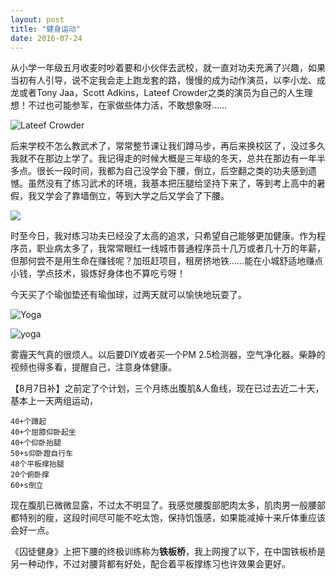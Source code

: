 ```yaml
---
layout: post
title: "健身运动"
date: 2016-07-24
---
```


从小学一年级五月收麦时吵着要和小伙伴去武校，就一直对功夫充满了兴趣，如果当初有人引导，说不定我会走上跑龙套的路，慢慢的成为动作演员，以李小龙、成龙或者Tony Jaa，Scott Adkins，Lateef Crowder之类的演员为自己的人生理想！不过也可能参军，在家做些体力活，不敢想象呀……

![Lateef Crowder](https://explorerlxz.github.io/images/Boyka-Scott-Adkins-vs-Lateef-Crowder-640x450.jpg)

后来学校不怎么教武术了，常常整节课让我们蹲马步，再后来换校区了，没过多久我就不在那边上学了。我记得走的时候大概是三年级的冬天，总共在那边有一年半多点。很长一段时间，我都为自己没学会下腰，倒立，后空翻之类的功夫感到遗憾。虽然没有了练习武术的环境，我基本把压腿给坚持下来了，等到考上高中的暑假，我又学会了靠墙倒立，等到大学之后又学会了下腰。

![](https://explorerlxz.github.io/images/200691913424696.jpg)

时至今日，我对练习功夫已经没了太高的追求，只希望自己能够更加健康。作为程序员，职业病太多了，我常常眼红一线城市普通程序员十几万或者几十万的年薪，但那何尝不是用生命在赚钱呢？加班赶项目，租房挤地铁……能在小城舒适地赚点小钱，学点技术，锻炼好身体也不算吃亏呀！

今天买了个瑜伽垫还有瑜伽球，过两天就可以愉快地玩耍了。

![Yoga](https://explorerlxz.github.io/images/yoga-153436_960_720.png)

![yoga](https://explorerlxz.github.io/images/yoga-silhouettes-set-1-image-1787Yoga_Silhouettes_Set_1_Preview.jpg)

雾霾天气真的很烦人。以后要DIY或者买一个PM 2.5检测器，空气净化器。柴静的视频也得多看，提醒自己，注意身体健康。

【8月7日补】之前定了个计划，三个月练出腹肌&人鱼线，现在已过去近二十天，基本上一天两组运动，

```
40+个蹲起
40+个屈膝仰卧起坐
40+个仰卧抬腿
50+s仰卧蹬自行车
48个平板撑抬腿
20个俯卧撑
60+s倒立
```

现在腹肌已微微显露，不过太不明显了。我感觉腰腹部肥肉太多，肌肉男一般腰部都特别的瘦，这段时间尽可能不吃太饱，保持饥饿感，如果能减掉十来斤体重应该会好一点。

《囚徒健身》上把下腰的终极训练称为**铁板桥**，我上网搜了以下，在中国铁板桥是另一种动作，不过对腰背都有好处，配合着平板撑练习也许效果会更好。
